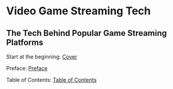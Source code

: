 # Video Game Streaming Tech

## The Tech Behind Popular Game Streaming Platforms

Start at the beginning: [Cover](000-cover.md)

Preface: [Preface](001-preface.md)

Table of Contents: [Table of Contents](008-table-of-contents.md)
